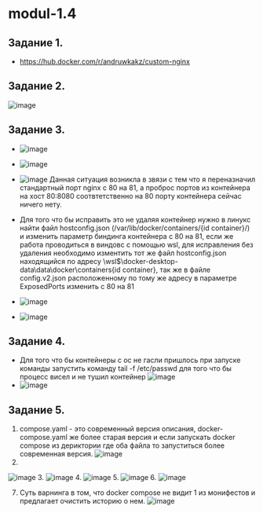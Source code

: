 # modul-1.4
## Задание 1.
- https://hub.docker.com/r/andruwkakz/custom-nginx
## Задание 2.
![image](https://github.com/user-attachments/assets/74916e00-5129-41a5-b55f-6dc3979c7b41)
## Задание 3.
- ![image](https://github.com/user-attachments/assets/ee1d4d71-e85b-4567-86f9-a94b311d412f)
- ![image](https://github.com/user-attachments/assets/fba986bd-9f5d-46bb-bb86-00741bf0e7f9)
- ![image](https://github.com/user-attachments/assets/c80cb6c5-7ee3-4d9c-b7b5-64448e517c83)
Данная ситуация возникла в звязи с тем что я переназначил стандартный порт nginx с 80 на 81, а проброс портов из контейнера на хост 80:8080 соотвтетственно на 80 порту контейнера сейчас ничего нету.

- Для того что бы исправить это не удаляя контейнер нужно в линукс найти файл hostconfig.json (/var/lib/docker/containers/{id container}/) и изменить параметр биндинга контейнера с 80 на 81, если же работа проводиться в виндовс с помощью wsl, для исправления без удаления необходимо изментить тот же файл hostconfig.json находящийся по адресу \\wsl$\docker-desktop-data\data\docker\containers\{id container}\, так же в файле config.v2.json расположенному по тому же адресу в параметре ExposedPorts изменить с 80 на 81
- ![image](https://github.com/user-attachments/assets/762d5927-8fb6-4fe6-9428-4a2d249b7fa1)
- ![image](https://github.com/user-attachments/assets/97f4cb96-d42a-4c02-8845-cea5a04a15da)
## Задание 4.
- Для того что бы контейнеры с ос не гасли пришлось при запуске команды запустить команду tail -f /etc/passwd для того что бы процесс висел и не тушил контейнер
![image](https://github.com/user-attachments/assets/da15d381-a4fe-4c90-9995-d38941d60fc5)
- ![image](https://github.com/user-attachments/assets/08a2cbc7-e591-44b5-9399-4b55dd14f42e)

## Задание 5.
1. compose.yaml - это современный версия описания, docker-compose.yaml же более старая версия и если запускать docker compose из дериктории где оба файла то запуститься более современная версия.
![image](https://github.com/user-attachments/assets/61e4aa0d-c94e-4de9-8f68-bf0c4d7328a4)
2.
![image](https://github.com/user-attachments/assets/e7c65c64-c3fc-46f2-a85d-83ffaa17bf63)
3. 
![image](https://github.com/user-attachments/assets/dde443ab-4a5e-4492-b531-e161d801a998)
4. 
![image](https://github.com/user-attachments/assets/7fd8aafa-e30a-4eea-9ba5-1c6247ebe8e7)
5. 
![image](https://github.com/user-attachments/assets/69e2c555-4c10-4bf1-81e2-547e36d0707f)
6. 
![image](https://github.com/user-attachments/assets/3bcf6b39-018e-4805-a659-2717f0d95df6)

7. Суть варнинга в том, что docker compose не видит 1 из монифестов и предлагает очистить историю о нем. 
![image](https://github.com/user-attachments/assets/5c31528b-cc9c-4408-8625-4ca0a57a5086)






